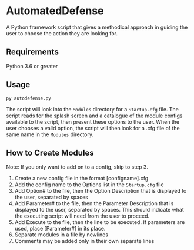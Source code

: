 # AutomatedDefense  
A Python framework script that gives a methodical approach in guiding the user to choose the action they are looking for.  

## Requirements  
Python 3.6 or greater  

## Usage  
`py autodefense.py`  

The script will look into the `Modules` directory for a `Startup.cfg` file. The script reads for the splash screen and a catalogue of the module configs available to the script, then present these options to the user. When the user chooses a valid option, the script will then look for a .cfg file of the same name in the `Modules` directory.  

## How to Create Modules  
Note: If you only want to add on to a config, skip to step 3.  

1.  Create a new config file in the format [configname].cfg  
2.  Add the config name to the Options list in the `Startup.cfg` file  
3.  Add Option# to the file, then the Option Description that is displayed to the user, separated by spaces  
4.  Add Parameter# to the file, then the Parameter Description that is displayed to the user, separated by spaces. This should indicate what the executing script will need from the user to proceed.
5.  Add Execute to the file, then the line to be executed. If parameters are used, place [Parameter#] in its place.  
6.  Separate modules in a file by newlines  
7.  Comments may be added only in their own separate lines  
